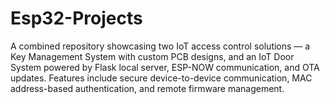 # Esp32-Projects
A combined repository showcasing two IoT access control solutions — a Key Management System with custom PCB designs, and an IoT Door System powered by Flask local server, ESP-NOW communication, and OTA updates. Features include secure device-to-device communication, MAC address-based authentication, and remote firmware management.
